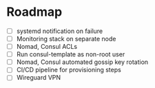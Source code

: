 # Roadmap

- [ ] systemd notification on failure
- [ ] Monitoring stack on separate node
- [ ] Nomad, Consul ACLs
- [ ] Run consul-template as non-root user
- [ ] Nomad, Consul automated gossip key rotation
- [ ] CI/CD pipeline for provisioning steps
- [ ] Wireguard VPN
